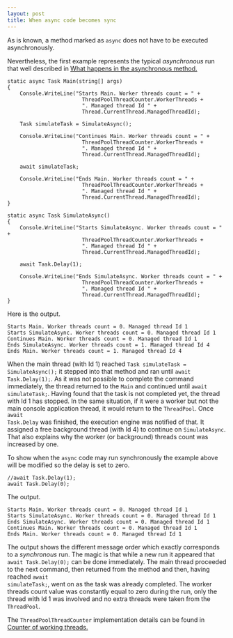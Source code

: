 ```yaml
---
layout: post
title: When async code becomes sync 
---
```


As is known, a method marked as <code>async</code> does not have to be executed asynchronously. 

Nevertheless, the first example represents the typical *asynchronous* run that well described in <a href="https://docs.microsoft.com/en-US/dotnet/csharp/programming-guide/concepts/async/task-asynchronous-programming-model#BKMK_WhatHappensUnderstandinganAsyncMethod">What happens in the asynchronous method.
</a>

<pre><code class="language-cs">static async Task Main(string[] args)
{
    Console.WriteLine("Starts Main. Worker threads count = " +
                        ThreadPoolThreadCounter.WorkerThreads +
                        ". Managed thread Id " +
                        Thread.CurrentThread.ManagedThreadId);

    Task simulateTask = SimulateAsync();

    Console.WriteLine("Continues Main. Worker threads count = " +
                        ThreadPoolThreadCounter.WorkerThreads +
                        ". Managed thread Id " +
                        Thread.CurrentThread.ManagedThreadId);

    await simulateTask;

    Console.WriteLine("Ends Main. Worker threads count = " +
                        ThreadPoolThreadCounter.WorkerThreads +
                        ". Managed thread Id " +
                        Thread.CurrentThread.ManagedThreadId);
}

static async Task SimulateAsync()
{
    Console.WriteLine("Starts SimulateAsync. Worker threads count = " +
                        ThreadPoolThreadCounter.WorkerThreads +
                        ". Managed thread Id " +
                        Thread.CurrentThread.ManagedThreadId);

    await Task.Delay(1);

    Console.WriteLine("Ends SimulateAsync. Worker threads count = " +
                        ThreadPoolThreadCounter.WorkerThreads +
                        ". Managed thread Id " +
                        Thread.CurrentThread.ManagedThreadId);
}</code></pre>

Here is the output.
<pre><code class="nohighlight">Starts Main. Worker threads count = 0. Managed thread Id 1
Starts SimulateAsync. Worker threads count = 0. Managed thread Id 1
Continues Main. Worker threads count = 0. Managed thread Id 1
Ends SimulateAsync. Worker threads count = 1. Managed thread Id 4
Ends Main. Worker threads count = 1. Managed thread Id 4</code></pre>

When the main thread (with Id 1) reached <code>Task simulateTask = SimulateAsync();</code> it stepped into that method and ran until <code>await Task.Delay(1);</code>. As it was not possible to complete the command immediately, the thread returned to the <code>Main</code> and continued until <code>await simulateTask;</code>. Having found that the task is not completed yet, the thread with Id 1 has stopped. In the same situation, if it were a worker but not the main console application thread, it would return to the <code>ThreadPool</code>.
Once <code>await Task.Delay</code> was finished, the execution engine was notified of that. It assigned a free background thread (with Id 4) to continue on <code>SimulateAsync</code>. That also explains why the worker (or background) threads count was increased by one.

 To show when the <code>async</code> code may run synchronously the example above will be modified so the delay is set to zero.
 <pre><code class="language-cs">//await Task.Delay(1);
await Task.Delay(0);</code></pre>

The output.
<pre><code class="nohighlight">Starts Main. Worker threads count = 0. Managed thread Id 1
Starts SimulateAsync. Worker threads count = 0. Managed thread Id 1
Ends SimulateAsync. Worker threads count = 0. Managed thread Id 1
Continues Main. Worker threads count = 0. Managed thread Id 1
Ends Main. Worker threads count = 0. Managed thread Id 1</code></pre>

The output shows the different message order which exactly corresponds to a *synchronous* run. The magic is that while a new run it appeared that <code>await Task.Delay(0);</code> can be done immediately. The main thread proceeded to the next command, then returned from the method and then, having reached <code>await simulateTask;</code>, went on as the task was already completed. The worker threads count value was constantly equal to zero during the run, only the thread with Id 1 was involved and no extra threads were taken from the <code>ThreadPool</code>.  

 The <code>ThreadPoolThreadCounter</code> implementation details can be found in <a href="/2020/07/29/Counter-of-working-threads">Counter of working threads.</a>